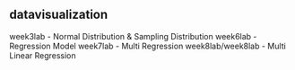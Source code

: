 ## datavisualization
week3lab - Normal Distribution & Sampling Distribution
week6lab - Regression Model
week7lab - Multi Regression
week8lab/week8lab - Multi Linear Regression 
